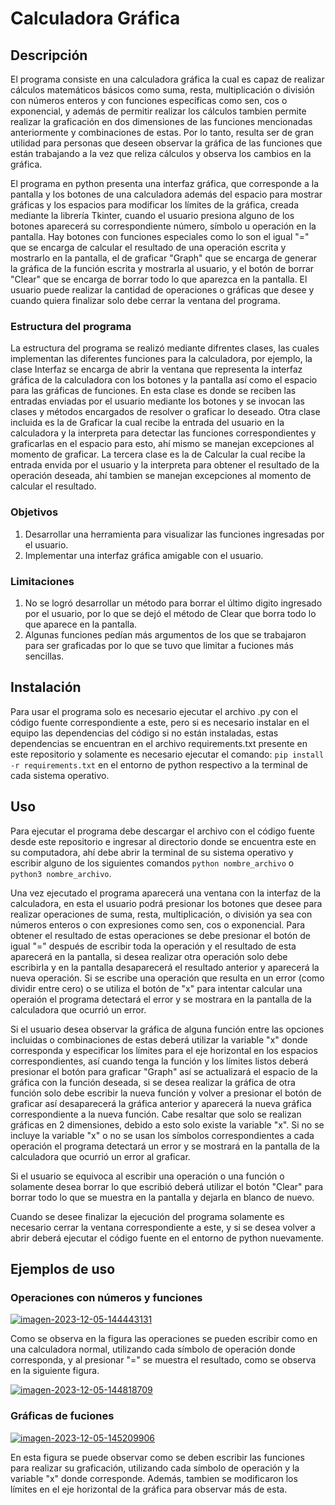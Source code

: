 # Calculadora Gráfica

## Descripción
El programa consiste en una calculadora gráfica la cual es capaz de realizar cálculos matemáticos básicos como suma, resta, multiplicación o división con números enteros y con funciones específicas como sen, cos o exponencial, y además de permitir realizar los cálculos tambien permite realizar la graficación en dos dimensiones de las funciones mencionadas anteriormente y combinaciones de estas. Por lo tanto, resulta ser de gran utilidad para personas que deseen observar la gráfica de las funciones que están trabajando a la vez que reliza cálculos y observa los cambios en la gráfica.

El programa en python presenta una interfaz gráfica, que corresponde a la pantalla y los botones de una calculadora además del espacio para mostrar gráficas y los espacios para modificar los límites de la gráfica, creada mediante la librería Tkinter, cuando el usuario presiona alguno de los botones aparecerá su correspondiente número, símbolo u operación en la pantalla. Hay botones con funciones especiales como lo son el igual "=" que se encarga de calcular el resultado de una operación escrita y mostrarlo en la pantalla, el de graficar "Graph" que se encarga de generar la gráfica de la función escrita y mostrarla al usuario, y el botón de borrar "Clear" que se encarga de borrar todo lo que aparezca en la pantalla. El usuario puede realizar la cantidad de operaciones o gráficas que desee y cuando quiera finalizar solo debe cerrar la ventana del programa.

### Estructura del programa

La estructura del programa se realizó mediante difrentes clases, las cuales implementan las diferentes funciones para la calculadora, por ejemplo, la clase Interfaz se encarga de abrir la ventana que representa la interfaz gráfica de la calculadora con los botones y la pantalla así como el espacio para las gráficas de funciones. En esta clase es donde se reciben las entradas enviadas por el usuario mediante los botones y se invocan las clases y métodos encargados de resolver o graficar lo deseado. Otra clase incluida es la de Graficar la cual recibe la entrada del usuario en la calculadora y la interpreta para detectar las funciones correspondientes y graficarlas en el espacio para esto, ahí mismo se manejan excepciones al momento de graficar. La tercera clase es la de Calcular la cual recibe la entrada envida por el usuario y la interpreta para obtener el resultado de la operación deseada, ahí tambien se manejan excepciones al momento de calcular el resultado.

### Objetivos
1. Desarrollar una herramienta para visualizar las funciones ingresadas por el usuario.
2. Implementar una interfaz gráfica amigable con el usuario.

### Limitaciones
1. No se logró desarrollar un método para borrar el último digito ingresado por el usuario, por lo que se dejó el método de Clear que borra todo lo que aparece en la pantalla.
2. Algunas funciones pedían más argumentos de los que se trabajaron para ser graficadas por lo que se tuvo que limitar a fuciones más sencillas.

## Instalación
Para usar el programa solo es necesario ejecutar el archivo .py con el código fuente correspondiente a este, pero si es necesario instalar en el equipo las dependencias del código si no están instaladas, estas dependencias se encuentran en el archivo requirements.txt presente en este repositorio y solamente es necesario ejecutar el comando: `pip install -r requirements.txt` en el entorno de python respectivo a la terminal de cada sistema operativo.

## Uso
Para ejecutar el programa debe descargar el archivo con el código fuente desde este repositorio e ingresar al directorio donde se encuentra este en su computadora, ahí debe abrir la terminal de su sistema operativo y escribir alguno de los siguientes comandos `python nombre_archivo` o `python3 nombre_archivo`.

Una vez ejecutado el programa aparecerá una ventana con la interfaz de la calculadora, en esta el usuario podrá presionar los botones que desee para realizar operaciones de suma, resta, multiplicación, o división ya sea con números enteros o con expresiones como sen, cos o exponencial. Para obtener el resultado de estas operaciones se debe presionar el botón de igual "=" después de escribir toda la operación y el resultado de esta aparecerá en la pantalla, si desea realizar otra operación solo debe escribirla y en la pantalla desaparecerá el resultado anterior y aparecerá la nueva operación. Si se escribe una operación que resulta en un error (como dividir entre cero) o se utiliza el botón de "x" para intentar calcular una operaión el programa detectará el error y se mostrara en la pantalla de la calculadora que ocurrió un error.

Si el usuario desea observar la gráfica de alguna función entre las opciones incluidas o combinaciones de estas deberá utilizar la variable "x" donde corresponda y especificar los límites para el eje horizontal en los espacios correspondientes, así cuando tenga la función y los límites listos deberá presionar el botón para graficar "Graph" así se actualizará el espacio de la gráfica con la función deseada, si se desea realizar la gráfica de otra función solo debe escribir la nueva función y volver a presionar el botón de graficar así desaparecerá la gráfica anterior y aparecerá la nueva gráfica correspondiente a la nueva función. Cabe resaltar que solo se realizan gráficas en 2 dimensiones, debido a esto solo existe la variable "x". Si no se incluye la variable "x" o no se usan los símbolos correspondientes a cada operación el programa detectará un error y se mostrará en la pantalla de la calculadora que ocurrió un error al graficar.

Si el usuario se equivoca al escribir una operación o una función o solamente desea borrar lo que escribió deberá utilizar el botón "Clear" para borrar todo lo que se muestra en la pantalla y dejarla en blanco de nuevo.

Cuando se desee finalizar la ejecución del programa solamente es necesario cerrar la ventana correspondiente a este, y si se desea volver a abrir deberá ejecutar el código fuente en el entorno de python nuevamente.

## Ejemplos de uso

### Operaciones con números y funciones

<a href="https://ibb.co/0M0LSXs"><img src="https://i.ibb.co/fp3W5SD/imagen-2023-12-05-144443131.png" alt="imagen-2023-12-05-144443131" border="0"></a>

Como se observa en la figura las operaciones se pueden escribir como en una calculadora normal, utilizando cada símbolo de operación donde corresponda, y al presionar "=" se muestra el resultado, como se observa en la siguiente figura.

<a href="https://ibb.co/9HNdScz"><img src="https://i.ibb.co/b5PGDQq/imagen-2023-12-05-144818709.png" alt="imagen-2023-12-05-144818709" border="0"></a>

### Gráficas de fuciones

<a href="https://ibb.co/CH98Jfv"><img src="https://i.ibb.co/bKvmHkL/imagen-2023-12-05-145209906.png" alt="imagen-2023-12-05-145209906" border="0"></a>

En esta figura se puede observar como se deben escribir las funciones para realizar su graficación, utilizando cada símbolo de operación y la variable "x" donde corresponde. Además, tambien se modificaron los límites en el eje horizontal de la gráfica para observar más de esta.
